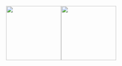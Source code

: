 <div style="display:flex;align-items:center;">
  <a href="https://github.com/anuraghazra/github-readme-stats">
    <img height=150 src="https://github-readme-stats.vercel.app/api?username=ArcadeCode&show_icons=true&theme=material-palenight&count_private=true&&langs_count=8&hide_border=true" />
  </a>
  <a href="https://github.com/anuraghazra/github-readme-stats">
    <img height=150 src="https://github-readme-stats.vercel.app/api/top-langs?username=ArcadeCode&show_icons=true&theme=material-palenight&hide_border=true&layout=compact&langs_count=8" />
  </a>
</div>
